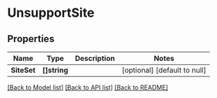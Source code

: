 # UnsupportSite

## Properties
Name | Type | Description | Notes
------------ | ------------- | ------------- | -------------
**SiteSet** | **[]string** |  | [optional] [default to null]

[[Back to Model list]](../README.md#documentation-for-models) [[Back to API list]](../README.md#documentation-for-api-endpoints) [[Back to README]](../README.md)


